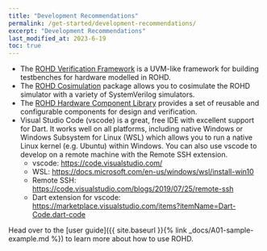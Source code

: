 ```yaml
---
title: "Development Recommendations"
permalink: /get-started/development-recommendations/
excerpt: "Development Recommendations"
last_modified_at: 2023-6-19
toc: true
---
```


- The [ROHD Verification Framework](https://github.com/intel/rohd-vf) is a UVM-like framework for building testbenches for hardware modelled in ROHD.
- The [ROHD Cosimulation](https://github.com/intel/rohd-cosim) package allows you to cosimulate the ROHD simulator with a variety of SystemVerilog simulators.
- The [ROHD Hardware Component Library](https://github.com/intel/rohd-vf) provides a set of reusable and configurable components for design and verification.
- Visual Studio Code (vscode) is a great, free IDE with excellent support for Dart.  It works well on all platforms, including native Windows or Windows Subsystem for Linux (WSL) which allows you to run a native Linux kernel (e.g. Ubuntu) within Windows.  You can also use vscode to develop on a remote machine with the Remote SSH extension.
  - vscode: <https://code.visualstudio.com/>
  - WSL: <https://docs.microsoft.com/en-us/windows/wsl/install-win10>
  - Remote SSH: <https://code.visualstudio.com/blogs/2019/07/25/remote-ssh>
  - Dart extension for vscode: <https://marketplace.visualstudio.com/items?itemName=Dart-Code.dart-code>

Head over to the [user guide]({{ site.baseurl }}{% link _docs/A01-sample-example.md %}) to learn more about how to use ROHD.
